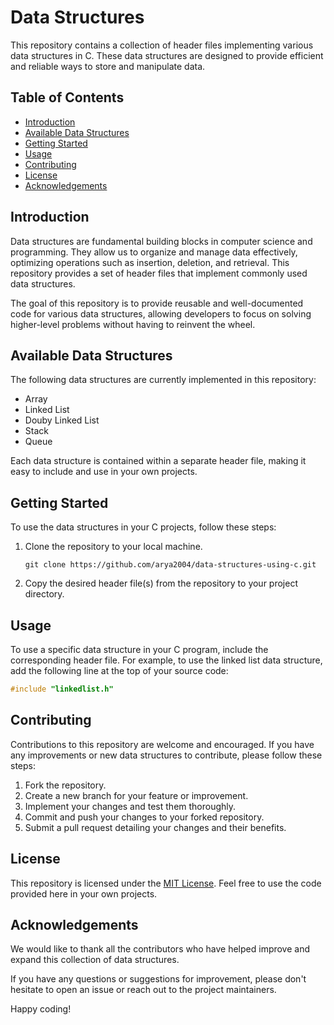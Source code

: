 # Data Structures

This repository contains a collection of header files implementing various data structures in C. These data structures are designed to provide efficient and reliable ways to store and manipulate data.

## Table of Contents

- [Introduction](#introduction)
- [Available Data Structures](#available-data-structures)
- [Getting Started](#getting-started)
- [Usage](#usage)
- [Contributing](#contributing)
- [License](#license)
- [Acknowledgements](#acknowledgements)

## Introduction

Data structures are fundamental building blocks in computer science and programming. They allow us to organize and manage data effectively, optimizing operations such as insertion, deletion, and retrieval. This repository provides a set of header files that implement commonly used data structures.

The goal of this repository is to provide reusable and well-documented code for various data structures, allowing developers to focus on solving higher-level problems without having to reinvent the wheel.

## Available Data Structures

The following data structures are currently implemented in this repository:

- Array
- Linked List
- Douby Linked List
- Stack
- Queue


Each data structure is contained within a separate header file, making it easy to include and use in your own projects.

## Getting Started

To use the data structures in your C projects, follow these steps:

1. Clone the repository to your local machine.
   ```shell
   git clone https://github.com/arya2004/data-structures-using-c.git
   ```
2. Copy the desired header file(s) from the repository to your project directory.

## Usage

To use a specific data structure in your C program, include the corresponding header file. For example, to use the linked list data structure, add the following line at the top of your source code:

```c
#include "linkedlist.h"
```



## Contributing

Contributions to this repository are welcome and encouraged. If you have any improvements or new data structures to contribute, please follow these steps:

1. Fork the repository.
2. Create a new branch for your feature or improvement.
3. Implement your changes and test them thoroughly.
4. Commit and push your changes to your forked repository.
5. Submit a pull request detailing your changes and their benefits.

## License

This repository is licensed under the [MIT License](LICENSE). Feel free to use the code provided here in your own projects.

## Acknowledgements

We would like to thank all the contributors who have helped improve and expand this collection of data structures.

If you have any questions or suggestions for improvement, please don't hesitate to open an issue or reach out to the project maintainers.

Happy coding!